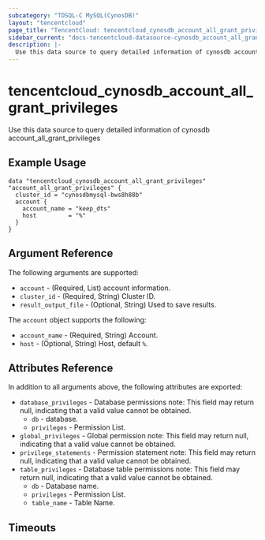 ```yaml
---
subcategory: "TDSQL-C MySQL(CynosDB)"
layout: "tencentcloud"
page_title: "TencentCloud: tencentcloud_cynosdb_account_all_grant_privileges"
sidebar_current: "docs-tencentcloud-datasource-cynosdb_account_all_grant_privileges"
description: |-
  Use this data source to query detailed information of cynosdb account_all_grant_privileges
---
```


# tencentcloud_cynosdb_account_all_grant_privileges

Use this data source to query detailed information of cynosdb account_all_grant_privileges

## Example Usage

```hcl
data "tencentcloud_cynosdb_account_all_grant_privileges" "account_all_grant_privileges" {
  cluster_id = "cynosdbmysql-bws8h88b"
  account {
    account_name = "keep_dts"
    host         = "%"
  }
}
```

## Argument Reference

The following arguments are supported:

* `account` - (Required, List) account information.
* `cluster_id` - (Required, String) Cluster ID.
* `result_output_file` - (Optional, String) Used to save results.

The `account` object supports the following:

* `account_name` - (Required, String) Account.
* `host` - (Optional, String) Host, default `%`.

## Attributes Reference

In addition to all arguments above, the following attributes are exported:

* `database_privileges` - Database permissions note: This field may return null, indicating that a valid value cannot be obtained.
  * `db` - database.
  * `privileges` - Permission List.
* `global_privileges` - Global permission note: This field may return null, indicating that a valid value cannot be obtained.
* `privilege_statements` - Permission statement note: This field may return null, indicating that a valid value cannot be obtained.
* `table_privileges` - Database table permissions note: This field may return null, indicating that a valid value cannot be obtained.
  * `db` - Database name.
  * `privileges` - Permission List.
  * `table_name` - Table Name.


## Timeouts

<no value>


